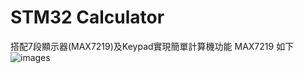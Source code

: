 # STM32 Calculator
 搭配7段顯示器(MAX7219)及Keypad實現簡單計算機功能
 MAX7219 如下
![images](https://github.com/mikey880870/STM32-Calculator/assets/127172104/d04f8d1f-00e6-4ccb-8318-aba00b923087)

